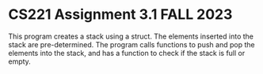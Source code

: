 # CS221 Assignment 3.1 FALL 2023 
This program creates a stack using a struct. The elements inserted into the stack are pre-determined. The program calls functions to push and pop the elements into the stack, and has a function to check if the stack is full or empty.
